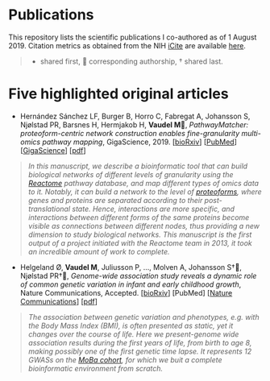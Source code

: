 # Publications

This repository lists the scientific publications I co-authored as of 1 August 2019. Citation metrics as obtained from the NIH [iCite](icite.od.nih.gov) are available [here](docs/icite/icite_report_01.08.2019.xlsx).

> * shared first, :email: corresponding authorship, † shared last. 


# Five highlighted original articles

- Hernández Sánchez LF, Burger B, Horro C, Fabregat A, Johansson S, Njølstad PR, Barsnes H, Hermjakob H, **Vaudel M**:email:, _PathwayMatcher: proteoform-centric network construction enables fine-granularity multi-omics pathway mapping_, GigaScience, 2019. [[bioRxiv](https://doi.org/10.1101/375097)] [[PubMed](https://www.ncbi.nlm.nih.gov/pubmed/31363752)] [[GigaScience](https://doi.org/10.1093/gigascience/giz088)] [[pdf](docs/pdf/giz088.pdf)]

> _In this manuscript, we describe a bioinformatic tool that can build biological networks of different levels of granularity using the [Reactome](reactome.org) pathway database, and map different types of omics data to it. Notably, it can build a network to the level of [proteoforms](https://www.nature.com/articles/nmeth.2369), where genes and proteins are separated according to their post-translational state. Hence, interactions are more specific, and interactions between different forms of the same proteins become visible as connections between different nodes, thus providing a new dimension to study biological networks. This manuscript is the first output of a project initiated with the Reactome team in 2013, it took an incredible amount of work to complete._


- Helgeland Ø, **Vaudel M**, Juliusson P, …, Molven A, Johansson S†:email:, Njølstad PR†:email:, _Genome-wide association study reveals a dynamic role of common genetic variation in infant and early childhood growth_, Nature Communications, Accepted. [[bioRxiv](https://doi.org/10.1101/478255)] [PubMed] [[Nature Communications](https://go.nature.com/2VeBDRa)] [[pdf](docs/pdf/478255.full.pdf)]

> _The association between genetic variation and phenotypes, _e.g._ with the Body Mass Index (BMI), is often presented as static, yet it changes over the course of life. Here we present-genome wide association results during the first years of life, from birth to age 8, making possibly one of the first genetic time lapse. It represents 12 GWASs on the [MoBa cohort](https://www.fhi.no/studier/moba/forskere/sporreskjemaer---mor-og-barn-unders/), for which we buit a complete bioinformatic environment from scratch._
